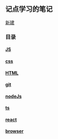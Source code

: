 ##  记点学习的笔记

[新建](https://github.com/gd-ldj/Study-note/new/master/assets)

### 目录

#### [JS](https://github.com/gd-ldj/Study-note/tree/master/assets/js)

#### [css](https://github.com/gd-ldj/Study-note/tree/master/assets/css)

#### [HTML](https://github.com/gd-ldj/Study-note/tree/master/assets/html)

#### [git](https://github.com/gd-ldj/Study-note/tree/master/assets/git)

#### [nodeJs](https://github.com/gd-ldj/Study-note/tree/master/assets/nodeJs)

#### [ts](https://github.com/gd-ldj/Study-note/tree/master/assets/ts)

#### [react](https://github.com/gd-ldj/Study-note/tree/master/assets/react)

#### [browser](https://github.com/gd-ldj/Study-note/tree/master/assets/browser)
